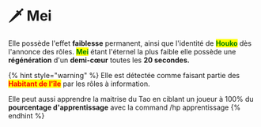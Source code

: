 # 🗡 Mei

Elle possède l'effet **faiblesse** permanent, ainsi que l'identité de <mark style="color:green;">**Houko**</mark> dès l'annonce des rôles.          <mark style="color:green;">**Mei**</mark> étant l'éternel la plus faible elle possède une **régénération** d'un **demi-cœur** toutes les **20 secondes.**

{% hint style="warning" %}
Elle est détectée comme faisant partie des <mark style="color:red;">**Habitant de l'île**</mark> par les rôles à information.

Elle peut aussi apprendre la maitrise du Tao en ciblant un joueur à 100% du **pourcentage d'apprentissage** avec la command /hp apprentissage
{% endhint %}

